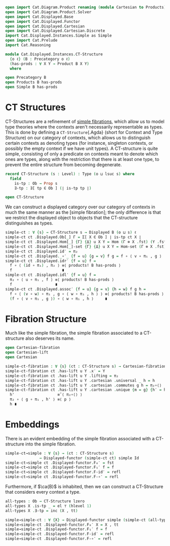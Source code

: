 ```agda
open import Cat.Diagram.Product renaming (module Cartesian to Products)
open import Cat.Diagram.Product.Solver
open import Cat.Displayed.Base
open import Cat.Displayed.Functor
open import Cat.Displayed.Cartesian
open import Cat.Displayed.Cartesian.Discrete
import Cat.Displayed.Instances.Simple as Simple
open import Cat.Prelude
import Cat.Reasoning

module Cat.Displayed.Instances.CT-Structure
  {o ℓ} (B : Precategory o ℓ)
  (has-prods : ∀ X Y → Product B X Y)
  where

open Precategory B
open Products B has-prods
open Simple B has-prods
```

# CT Structures

CT-Structures are a refinement of [simple fibrations], which allow us
to model type theories where the contexts aren't necessarily
representable as types. This is done by defining a `CT-Structure`{.Agda}
(short for Context and Type Structure) on our category of contexts,
which allows us to distinguish certain contexts as denoting types
(for instance, singleton contexts, or possibly the empty context if we
have unit types). A CT-structure is quite simple, consisting of only
a predicate on contexts meant to denote which ones are types, along
with the restriction that there is at least one type, to prevent
the entire structure from becoming degenerate.

[simple fibrations]: Cat.Displayed.Instances.Simple.html

```agda
record CT-Structure (s : Level) : Type (o ⊔ lsuc s) where
  field
    is-tp : Ob → Prop s
    ∃-tp : ∃[ tp ∈ Ob ] (∣ is-tp tp ∣)

open CT-Structure
```

We can construct a displayed category over our category of contexts in
much the same manner as the [simple fibration]; the only difference
is that we restrict the displayed object to objects that the
CT-structure distinguishes as types.

[simple fibrations]: Cat.Displayed.Instances.Simple

```agda
simple-ct : ∀ {s} → CT-Structure s → Displayed B (o ⊔ s) ℓ
simple-ct ct .Displayed.Ob[_] Γ = Σ[ X ∈ Ob ] ∣ is-tp ct X ∣
simple-ct ct .Displayed.Hom[_] {Γ} {Δ} u X Y = Hom (Γ ⊗ X .fst) (Y .fst)
simple-ct ct .Displayed.Hom[_]-set {Γ} {Δ} u X Y = Hom-set (Γ ⊗ X .fst) (Y .fst)
simple-ct ct .Displayed.id′ = π₂
simple-ct ct .Displayed._∘′_ {f = u} {g = v} f g = f ∘ ⟨ v ∘ π₁ , g ⟩
simple-ct ct .Displayed.idr′ {f = u} f =
  f ∘ ⟨ (id ∘ π₁) , π₂ ⟩ ≡⟨ products! B has-prods ⟩
  f                      ∎
simple-ct ct .Displayed.idl′ {f = u} f =
  π₂ ∘ ⟨ u ∘ π₁ , f ⟩ ≡⟨ products! B has-prods ⟩
  f                   ∎
simple-ct ct .Displayed.assoc′ {f = u} {g = v} {h = w} f g h =
  f ∘ ⟨ (v ∘ w) ∘ π₁ , g ∘ ⟨ w ∘ π₁ , h ⟩ ⟩ ≡⟨ products! B has-prods ⟩
  (f ∘ ⟨ v ∘ π₁ , g ⟩) ∘ ⟨ w ∘ π₁ , h ⟩     ∎
```

# Fibration Structure

Much like the simple fibration, the simple fibration associated to a
CT-structure also deserves its name.

```agda
open Cartesian-fibration
open Cartesian-lift
open Cartesian

simple-ct-fibration : ∀ {s} (ct : CT-Structure s) → Cartesian-fibration (simple-ct ct)
simple-ct-fibration ct .has-lift u Y .x′ = Y
simple-ct-fibration ct .has-lift u Y .lifting = π₂
simple-ct-fibration ct .has-lift u Y .cartesian .universal _ h = h
simple-ct-fibration ct .has-lift u Y .cartesian .commutes g h = π₂∘⟨⟩
simple-ct-fibration ct .has-lift u Y .cartesian .unique {m = g} {h′ = h} h' p =
  h'                   ≡˘⟨ π₂∘⟨⟩ ⟩
  π₂ ∘ ⟨ g ∘ π₁ , h' ⟩ ≡⟨ p ⟩
  h ∎
```

# Embeddings

There is an evident embedding of the simple fibration associated with a
CT-structure into the simple fibration.

```agda
simple-ct→simple : ∀ {s} → (ct : CT-Structure s)
               → Displayed-functor (simple-ct ct) simple Id
simple-ct→simple ct .Displayed-functor.F₀′ = fst
simple-ct→simple ct .Displayed-functor.F₁′ f = f
simple-ct→simple ct .Displayed-functor.F-id′ = refl
simple-ct→simple ct .Displayed-functor.F-∘′ = refl
```

Furthermore, if $\ca{B}$ is inhabited, then we can construct a
CT-Structure that considers every context a type.

<!--
  [TODO: Reed M, 18/10/2022]
  When we have displayed adjoints, show that this gives an adjunction.
-->

```agda
all-types : Ob → CT-Structure lzero
all-types X .is-tp _ = el ⊤ (hlevel 1)
all-types X .∃-tp = inc (X , tt)

simple→simple-ct : ∀ {X} → Displayed-functor simple (simple-ct (all-types X)) Id
simple→simple-ct .Displayed-functor.F₀′ X = X , tt
simple→simple-ct .Displayed-functor.F₁′ f = f
simple→simple-ct .Displayed-functor.F-id′ = refl
simple→simple-ct .Displayed-functor.F-∘′ = refl
```
